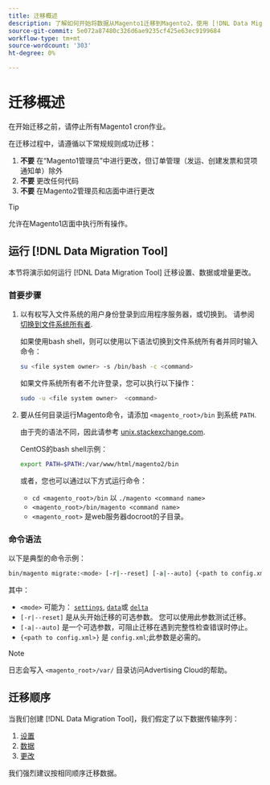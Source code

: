 ```yaml
---
title: 迁移概述
description: 了解如何开始将数据从Magento1迁移到Magento2，使用 [!DNL Data Migration Tool].
source-git-commit: 5e072a87480c326d6ae9235cf425e63ec9199684
workflow-type: tm+mt
source-wordcount: '303'
ht-degree: 0%

---
```



# 迁移概述

在开始迁移之前，请停止所有Magento1 cron作业。

在迁移过程中，请遵循以下常规规则成功迁移：

1. **不要** 在“Magento1管理员”中进行更改，但订单管理（发运、创建发票和贷项通知单）除外
1. **不要** 更改任何代码
1. **不要** 在Magento2管理员和店面中进行更改

>[!TIP]
>
>允许在Magento1店面中执行所有操作。

## 运行 [!DNL Data Migration Tool]

本节将演示如何运行 [!DNL Data Migration Tool] 迁移设置、数据或增量更改。

### 首要步骤

1. 以有权写入文件系统的用户身份登录到应用程序服务器，或切换到。 请参阅 [切换到文件系统所有者](../../../installation/prerequisites/file-system/overview.md).

   如果使用bash shell，则可以使用以下语法切换到文件系统所有者并同时输入命令：

   ```bash
   su <file system owner> -s /bin/bash -c <command>
   ```

   如果文件系统所有者不允许登录，您可以执行以下操作：

   ```bash
   sudo -u <file system owner>  <command>
   ```

1. 要从任何目录运行Magento命令，请添加 `<magento_root>/bin` 到系统 `PATH`.

   由于壳的语法不同，因此请参考 [unix.stackexchange.com](https://unix.stackexchange.com/questions/117467/how-to-permanently-set-environmental-variables).

   CentOS的bash shell示例：

   ```bash
   export PATH=$PATH:/var/www/html/magento2/bin
   ```

   或者，您也可以通过以下方式运行命令：

   - `cd <magento_root>/bin` 以 `./magento <command name>`
   - `<magento_root>/bin/magento <command name>`
   - `<magento_root>` 是web服务器docroot的子目录。

### 命令语法

以下是典型的命令示例：

```bash
bin/magento migrate:<mode> [-r|--reset] [-a|--auto] {<path to config.xml>}
```

其中：

- `<mode>` 可能为： [`settings`](settings.md), [`data`](data.md)或 [`delta`](delta.md)
- `[-r|--reset]` 是从头开始迁移的可选参数。 您可以使用此参数测试迁移。
- `[-a|--auto]` 是一个可选参数，可阻止迁移在遇到完整性检查错误时停止。
- `{<path to config.xml>}` 是 `config.xml`;此参数是必需的。

>[!NOTE]
>
>日志会写入 `<magento_root>/var/` 目录访问Advertising Cloud的帮助。


## 迁移顺序

当我们创建 [!DNL Data Migration Tool]，我们假定了以下数据传输序列：

1. [设置](settings.md)
1. [数据](data.md)
1. [更改](delta.md)

我们强烈建议按相同顺序迁移数据。
